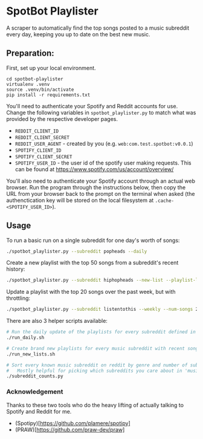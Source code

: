 # SpotBot Playlister

A scraper to automatically find the top songs posted to a music subreddit every
day, keeping you up to date on the best new music.

## Preparation:

First, set up your local environment.

```
cd spotbot-playlister
virtualenv .venv
source .venv/bin/activate
pip install -r requirements.txt
```

You'll need to authenticate your Spotify and Reddit accounts for use. Change the
following variables in `spotbot_playlister.py` to match what was provided by the
respective developer pages.
* `REDDIT_CLIENT_ID`
* `REDDIT_CLIENT_SECRET`
* `REDDIT_USER_AGENT` - created by you (e.g. `web:com.test.spotbot:v0.0.1`)
* `SPOTIFY_CLIENT_ID`
* `SPOTIFY_CLIENT_SECRET`
* `SPOTIFY_USER_ID` - the user id of the spotify user making requests. This can
  be found at https://www.spotify.com/us/account/overview/

You'll also need to authenticate your Spotify account through an actual web
browser. Run the program through the instructions below, then copy the URL from
your browser back to the prompt on the terminal when asked (the authenctication
key will be stored on the local filesystem at `.cache-<SPOTIFY_USER_ID>`).

## Usage

To run a basic run on a single subreddit for one day's worth of songs:
```bash
./spotbot_playlister.py --subreddit popheads --daily
```

Create a new playlist with the top 50 songs from a subreddit's recent history:
```bash
./spotbot_playlister.py --subreddit hiphopheads --new-list --playlist-length 50
```

Update a playlist with the top 20 songs over the past week, but with throttling:
```bash
./spotbot_playlister.py --subreddit listentothis --weekly --num-songs 20 --max-spotify-qps 5
```

There are also 3 helper scripts available:
```bash
# Run the daily update of the playlists for every subreddit defined in music_subreddits.txt
./run_daily.sh

# Create brand new playlists for every music subreddit with recent songs
./run_new_lists.sh

# Sort every known music subreddit on reddit by genre and number of subscribers:
#   Mostly helpful for picking which subreddits you care about in 'music_subreddits'
./subreddit_counts.py
```

### Acknowledgement

Thanks to these two tools who do the heavy lifting of actually talking to
Spotify and Reddit for me.
* (Spotipy)[https://github.com/plamere/spotipy]
* (PRAW)[https://github.com/praw-dev/praw]

